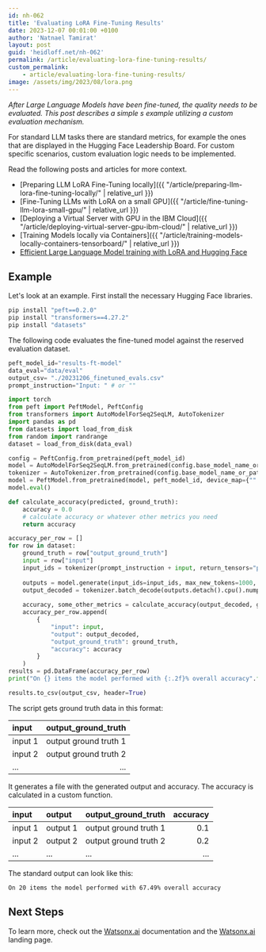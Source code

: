 ```yaml
---
id: nh-062
title: 'Evaluating LoRA Fine-Tuning Results'
date: 2023-12-07 00:01:00 +0100
author: 'Natnael Tamirat'
layout: post
guid: 'heidloff.net/nh-062'
permalink: /article/evaluating-lora-fine-tuning-results/
custom_permalink:
    - article/evaluating-lora-fine-tuning-results/
image: /assets/img/2023/08/lora.png
---
```


*After Large Language Models have been fine-tuned, the quality needs to be evaluated. This post describes a simple s
example utilizing a custom evaluation mechanism.*

For standard LLM tasks there are standard metrics, for example the ones that are displayed in the Hugging Face Leadership Board. For custom specific scenarios, custom evaluation logic needs to be implemented.

Read the following posts and articles for more context.

* [Preparing LLM LoRA Fine-Tuning locally]({{ "/article/preparing-llm-lora-fine-tuning-locally/" | relative_url }})
* [Fine-Tuning LLMs with LoRA on a small GPU]({{ "/article/fine-tuning-llm-lora-small-gpu/" | relative_url }})
* [Deploying a Virtual Server with GPU in the IBM Cloud]({{ "/article/deploying-virtual-server-gpu-ibm-cloud/" | relative_url }})
* [Training Models locally via Containers]({{ "/article/training-models-locally-containers-tensorboard/" | relative_url }})
* [Efficient Large Language Model training with LoRA and Hugging Face](https://www.philschmid.de/fine-tune-flan-t5-peft)

## Example

Let's look at an example. First install the necessary Hugging Face libraries.

```bash
pip install "peft==0.2.0"
pip install "transformers==4.27.2" 
pip install "datasets"
```

The following code evaluates the fine-tuned model against the reserved evaluation dataset.

```python
peft_model_id="results-ft-model"
data_eval="data/eval"
output_csv= "./20231206_finetuned_evals.csv"
prompt_instruction="Input: " # or ""

import torch
from peft import PeftModel, PeftConfig
from transformers import AutoModelForSeq2SeqLM, AutoTokenizer
import pandas as pd
from datasets import load_from_disk
from random import randrange
dataset = load_from_disk(data_eval)

config = PeftConfig.from_pretrained(peft_model_id)
model = AutoModelForSeq2SeqLM.from_pretrained(config.base_model_name_or_path,  load_in_8bit=True,  device_map={"":0})
tokenizer = AutoTokenizer.from_pretrained(config.base_model_name_or_path)
model = PeftModel.from_pretrained(model, peft_model_id, device_map={"":0})
model.eval()

def calculate_accuracy(predicted, ground_truth):
    accuracy = 0.0
    # calculate accuracy or whatever other metrics you need
    return accuracy

accuracy_per_row = []
for row in dataset:
    ground_truth = row["output_ground_truth"]
    input = row["input"]  
    input_ids = tokenizer(prompt_instruction + input, return_tensors="pt", truncation=True).input_ids.cuda()
    
    outputs = model.generate(input_ids=input_ids, max_new_tokens=1000, do_sample=False)
    output_decoded = tokenizer.batch_decode(outputs.detach().cpu().numpy(), skip_special_tokens=True)[0] 
  
    accuracy, some_other_metrics = calculate_accuracy(output_decoded, ground_truth)  
    accuracy_per_row.append(
        {
            "input": input,
            "output": output_decoded,
            "output_ground_truth": ground_truth,
            "accuracy": accuracy
        }
    )
results = pd.DataFrame(accuracy_per_row)
print("On {} items the model performed with {:.2f}% overall accuracy".format(len(results), results["Accuracy"].mean()))

results.to_csv(output_csv, header=True)
```

The script gets ground truth data in this format:

| input   | output_ground_truth   | 
|:--------|----------------------:|
| input 1 | output ground truth 1 |
| input 2 | output ground truth 2 |
| ...     | ...                   |

It generates a file with the generated output and accuracy. The accuracy is calculated in a custom function.

| input   | output   | output_ground_truth   | accuracy |
|:--------|:---------|:----------------------|---------:|
| input 1 | output 1 | output ground truth 1 | 0.1      |
| input 2 | output 2 | output ground truth 2 | 0.2      |
| ...     | ...      | ...                   | ...      |

The standard output can look like this:

```text
On 20 items the model performed with 67.49% overall accuracy
```

## Next Steps

To learn more, check out the [Watsonx.ai](https://eu-de.dataplatform.cloud.ibm.com/docs/content/wsj/analyze-data/fm-overview.html?context=wx&audience=wdp) documentation and the [Watsonx.ai](https://www.ibm.com/products/watsonx-ai) landing page.